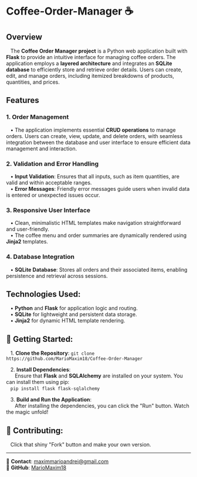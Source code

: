 # Coffee-Order-Manager ☕

## Overview
&nbsp;&nbsp;&nbsp;The **Coffee Order Manager project** is a Python web application built with **Flask** to provide an intuitive interface for managing coffee orders. The application employs a **layered architecture** and integrates an **SQLite database** to efficiently store and retrieve order details. Users can create, edit, and manage orders, including itemized breakdowns of products, quantities, and prices.

## Features

### 1. **Order Management**
   &nbsp;&nbsp;&nbsp;• The application implements essential **CRUD operations** to manage orders. Users can create, view, update, and delete orders, with seamless integration between the database and user interface to ensure efficient data management and interaction.

### 2. **Validation and Error Handling**
   &nbsp;&nbsp;&nbsp;• **Input Validation**: Ensures that all inputs, such as item quantities, are valid and within acceptable ranges.  
   &nbsp;&nbsp;&nbsp;• **Error Messages**: Friendly error messages guide users when invalid data is entered or unexpected issues occur.

### 3. **Responsive User Interface**
   &nbsp;&nbsp;&nbsp;• Clean, minimalistic HTML templates make navigation straightforward and user-friendly.  
   &nbsp;&nbsp;&nbsp;• The coffee menu and order summaries are dynamically rendered using **Jinja2** templates.

### 4. **Database Integration**
   &nbsp;&nbsp;&nbsp;• **SQLite Database**: Stores all orders and their associated items, enabling persistence and retrieval across sessions.

## Technologies Used:
   &nbsp;&nbsp;&nbsp;• **Python** and **Flask** for application logic and routing.  
   &nbsp;&nbsp;&nbsp;• **SQLite** for lightweight and persistent data storage.  
   &nbsp;&nbsp;&nbsp;• **Jinja2** for dynamic HTML template rendering.

## 🚀 Getting Started:

&nbsp;&nbsp;&nbsp;1. **Clone the Repository**: `git clone https://github.com/MarioMaxim18/Coffee-Order-Manager`

&nbsp;&nbsp;&nbsp;2. **Install Dependencies**:  
&nbsp;&nbsp;&nbsp;&nbsp;&nbsp;&nbsp;Ensure that **Flask** and **SQLAlchemy** are installed on your system. You can install them using pip:<br>
&nbsp;&nbsp;&nbsp;`pip install flask flask-sqlalchemy`

&nbsp;&nbsp;&nbsp;3. **Build and Run the Application**:  
&nbsp;&nbsp;&nbsp;&nbsp;&nbsp;&nbsp;After installing the dependencies, you can click the "Run" button. Watch the magic unfold!

## 🤝 Contributing:  
&nbsp;&nbsp;&nbsp;Click that shiny "Fork" button and make your own version.

---

📧 **Contact**: maximmarioandrei@gmail.com  
🔗 **GitHub**: [MarioMaxim18](https://github.com/MarioMaxim18)
